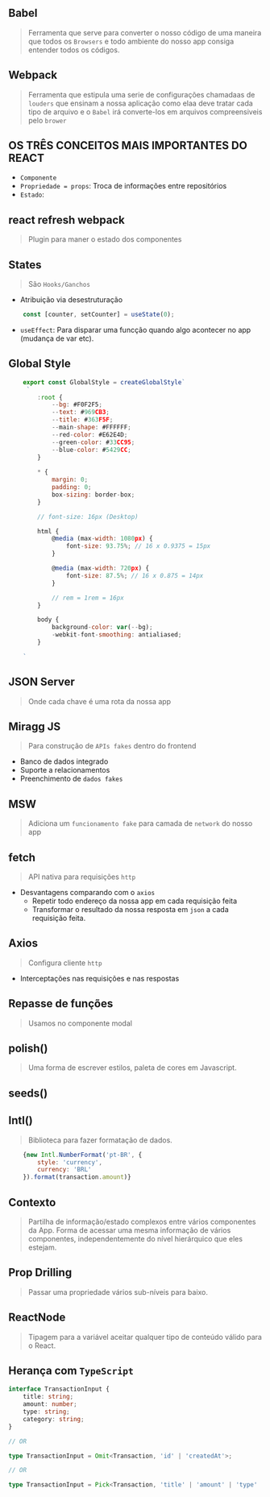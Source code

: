## Babel
> Ferramenta que serve para converter o nosso código de uma maneira que todos os `Browsers` e todo ambiente do nosso app consiga entender todos os códigos.

## Webpack
> Ferramenta que estipula uma serie de configurações chamadaas de `louders` que ensinam a nossa aplicação como elaa deve tratar cada tipo de arquivo e o `Babel` irá converte-los em arquivos compreensiveis pelo `brower`

## OS TRÊS CONCEITOS MAIS IMPORTANTES DO REACT
- `Componente`
- `Propriedade = props`: Troca de informações entre repositórios
- `Estado`: 

## react refresh webpack
> Plugin para maner o estado dos componentes

## States
> São `Hooks/Ganchos`

- Atribuição via desestruturação
```javascript
    const [counter, setCounter] = useState(0);
```
- `useEffect`: Para disparar uma funcção quando algo acontecer no app (mudança de var etc).

## Global Style

```javascript
    export const GlobalStyle = createGlobalStyle`
     `   
        :root {
            --bg: #F0F2F5;
            --text: #969CB3;
            --title: #363F5F;
            --main-shape: #FFFFFF;
            --red-color: #E62E4D;
            --green-color: #33CC95;
            --blue-color: #5429CC;
        }
        
        * {
            margin: 0;
            padding: 0;
            box-sizing: border-box;
        }

        // font-size: 16px (Desktop)

        html {
            @media (max-width: 1080px) {
                font-size: 93.75%; // 16 x 0.9375 = 15px
            }

            @media (max-width: 720px) {
                font-size: 87.5%; // 16 x 0.875 = 14px
            }

            // rem = 1rem = 16px
        }

        body {
            background-color: var(--bg);
            -webkit-font-smoothing: antialiased;
        }

    `
```

## JSON Server
> Onde cada chave é uma rota da nossa app

## Miragg JS
> Para construção de `APIs fakes` dentro do frontend
- Banco de dados integrado
- Suporte a relacionamentos
- Preenchimento de `dados fakes`

## MSW
> Adiciona um `funcionamento fake` para camada de `network` do nosso app

## fetch
> API nativa para requisições `http`
- Desvantagens comparando com o `axios`
    - Repetir todo endereço da nossa app em cada requisição feita
    - Transformar o resultado da nossa resposta em `json` a cada requisição feita.

## Axios
> Configura cliente `http`
- Interceptações nas requisições e nas respostas

## Repasse de funções
> Usamos no componente modal

## polish()
> Uma forma de escrever estilos, paleta de cores em Javascript.

## seeds()

## Intl()
> Biblioteca para fazer formatação de dados.

```jsx
    {new Intl.NumberFormat('pt-BR', {
        style: 'currency',
        currency: 'BRL'
    }).format(transaction.amount)}
```

## Contexto
> Partilha de informação/estado complexos entre vários componentes da App.
> Forma de acessar uma mesma informação de vários componentes, independentemente do nível hierárquico que eles estejam.

## Prop Drilling
> Passar uma propriedade vários sub-níveis para baixo.

## ReactNode
> Tipagem para a variável aceitar qualquer tipo de conteúdo válido para o React.

## Herança com `TypeScript`

```typescript
interface TransactionInput {
    title: string;
    amount: number;
    type: string;
    category: string;
}

// OR

type TransactionInput = Omit<Transaction, 'id' | 'createdAt'>;

// OR

type TransactionInput = Pick<Transaction, 'title' | 'amount' | 'type' | 'category'>;
```